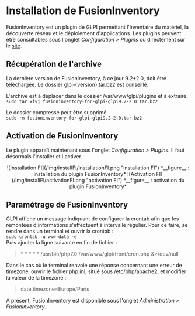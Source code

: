 # Installation de FusionInventory

FusionInventory est un plugin de GLPI permettant l'inventaire du matériel, la découverte réseau et le déploiement d'applications. Les plugins peuvent être consultables sous l'onglet *Configuration > Plugins* ou directement sur le [site](http://plugins.glpi-project.org/#/).

## Récupération de l'archive

La dernière version de FusionInventory, à ce jour 9.2+2.0, doit être [téléchargée](http://plugins.glpi-project.org/#/plugin/fusioninventory). Le dossier glpi-{version}.tar.bz2 est conseillé.

L'archive est à déplacer dans le dossier /var/www/glpi/plugins et à extraire.  
`sudo tar xfvj fusioninventory-for-glpi-glpi9.2-2.0.tar.bz2`

Le dossier compressé peut être supprimé.  
`sudo rm fusioninventory-for-glpi-glpi9.2-2.0.tar.bz2`

## Activation de FusionInventory

Le plugin apparaît maintenant sous l'onglet *Configuration > Plugins*. Il faut désormais l'installer et l'activer.
<p align="center">
![Installation FI](/img/installFI/installationFI.png "installation FI")
<caption>*__figure__ : installation du plugin FusionInventory*</caption>
![Activation FI](/img/installFI/activationFI.png "activation FI")
<caption>*__figure__ : activation du plugin FusionInventory*</caption>
</p>

## Paramétrage de FusionInventory

GLPI affiche un message indiquant de configurer la crontab afin que les remontées d'informations s'effectuent à intervalle régulier. Pour ce faire, se rendre dans un terminal et ouvrir la crontab :  
`sudo crontab -u www-data -e`  
Puis ajouter la ligne suivante en fin de fichier :  
> \* \* \* \* \* /usr/bin/php7.0 /var/www/glpi/front/cron.php &\>/dev/null  

Dans le cas où le terminal renvoie une réponse concernant une erreur de timezone, ouvrir le fichier php.ini, situé sous /etc/php/apache2, et modifier la valeur de la timezone :  

> date.timezone=Europe/Paris

A présent, FusionInventory est disponible sous l'onglet *Administration > FusionInventory*.


